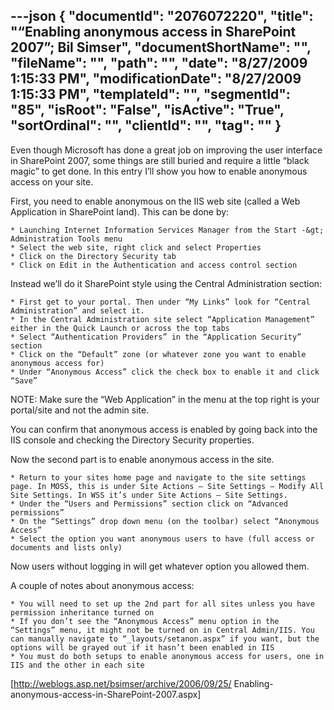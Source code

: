 ---json
{
  "documentId": "2076072220",
  "title": "“Enabling anonymous access in SharePoint 2007”; Bil Simser",
  "documentShortName": "",
  "fileName": "",
  "path": "",
  "date": "8/27/2009 1:15:33 PM",
  "modificationDate": "8/27/2009 1:15:33 PM",
  "templateId": "",
  "segmentId": "85",
  "isRoot": "False",
  "isActive": "True",
  "sortOrdinal": "",
  "clientId": "",
  "tag": ""
}
---

Even though Microsoft has done a great job on improving the user interface in SharePoint 2007, some things are still buried and require a little “black magic” to get done. In this entry I’ll show you how to enable anonymous access on your site.

First, you need to enable anonymous on the IIS web site (called a Web Application in SharePoint land). This can be done by:

    * Launching Internet Information Services Manager from the Start -&gt; Administration Tools menu
    * Select the web site, right click and select Properties
    * Click on the Directory Security tab
    * Click on Edit in the Authentication and access control section

Instead we’ll do it SharePoint style using the Central Administration section:

    * First get to your portal. Then under “My Links” look for “Central Administration” and select it.
    * In the Central Administration site select “Application Management” either in the Quick Launch or across the top tabs
    * Select “Authentication Providers” in the “Application Security” section
    * Click on the “Default” zone (or whatever zone you want to enable anonymous access for)
    * Under “Anonymous Access” click the check box to enable it and click “Save”

NOTE: Make sure the “Web Application” in the menu at the top right is your portal/site and not the admin site.

You can confirm that anonymous access is enabled by going back into the IIS console and checking the Directory Security properties.

Now the second part is to enable anonymous access in the site.

    * Return to your sites home page and navigate to the site settings page. In MOSS, this is under Site Actions – Site Settings – Modify All Site Settings. In WSS it’s under Site Actions – Site Settings.
    * Under the “Users and Permissions” section click on “Advanced permissions”
    * On the “Settings” drop down menu (on the toolbar) select “Anonymous Access”
    * Select the option you want anonymous users to have (full access or documents and lists only)

Now users without logging in will get whatever option you allowed them.

A couple of notes about anonymous access:

    * You will need to set up the 2nd part for all sites unless you have permission inheritance turned on
    * If you don’t see the “Anonymous Access” menu option in the “Settings” menu, it might not be turned on in Central Admin/IIS. You can manually navigate to “_layouts/setanon.aspx” if you want, but the options will be grayed out if it hasn’t been enabled in IIS
    * You must do both setups to enable anonymous access for users, one in IIS and the other in each site

[http://weblogs.asp.net/bsimser/archive/2006/09/25/
    Enabling-anonymous-access-in-SharePoint-2007.aspx]
